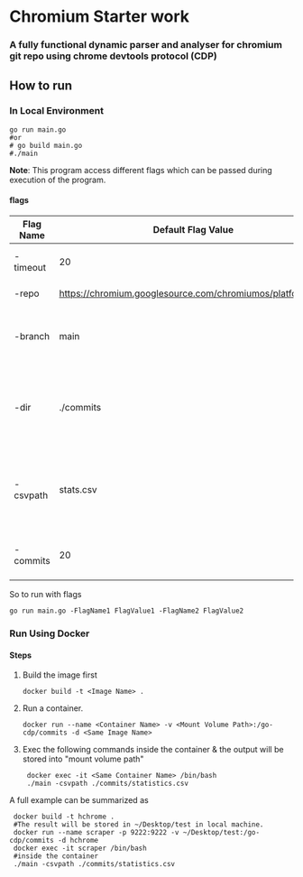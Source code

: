 # Chromium Starter work

### A fully functional dynamic parser and analyser for chromium git repo using chrome devtools protocol (CDP)

## How to run

### In Local Environment

```shell
go run main.go
#or
# go build main.go
#./main
```

**Note**: This program access different flags which can be passed during execution of the program.

#### flags

Flag Name | Default Flag Value | Usage |
---- | --- | --- |
-timeout  | 20 | context timeout in seconds|
-repo | https://chromium.googlesource.com/chromiumos/platform/tast |Repository URL |
-branch  | main | branch name where the parser should run |
-dir | ./commits |  folder where parsed commit messages is going to be stored |
-csvpath |stats.csv  | csv file location where the details statistics is going to be stored |
-commits | 20 | Number of commits to be parsed|

So to run with flags

```shell
go run main.go -FlagName1 FlagValue1 -FlagName2 FlagValue2 
```

### Run Using Docker

#### Steps

1. Build the image first

    ```shell
    docker build -t <Image Name> .
    ```

2. Run a container.

    ```shell
    docker run --name <Container Name> -v <Mount Volume Path>:/go-cdp/commits -d <Same Image Name>
   ```

3. Exec the following commands inside the container & the output will be stored into "mount volume path"

    ```shell
     docker exec -it <Same Container Name> /bin/bash
     ./main -csvpath ./commits/statistics.csv
    ```

A full example can be summarized as

```shell
 docker build -t hchrome .
 #The result will be stored in ~/Desktop/test in local machine.
 docker run --name scraper -p 9222:9222 -v ~/Desktop/test:/go-cdp/commits -d hchrome
 docker exec -it scraper /bin/bash
 #inside the container
 ./main -csvpath ./commits/statistics.csv
```
